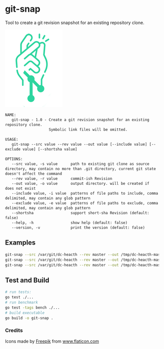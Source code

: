 # git-snap

Tool to create a git revision snapshot for an existing repository clone.

![icon](git-snap.png)

```
NAME:
   git-snap - 1.0 - Create a git revision snapshot for an existing repository clone.
                    Symbolic link files will be omitted.

USAGE:
   git-snap --src value --rev value --out value [--include value] [--exclude value] [--shortsha value]

OPTIONS:
   --src value, -s value      path to existing git clone as source directory, may contain no more than .git directory, current git state doesn't affect the command
   --rev value, -r value      commit-ish Revision
   --out value, -o value      output directory. will be created if does not exist
   --include value, -i value  patterns of file paths to include, comma delimited, may contain any glob pattern
   --exclude value, -e value  patterns of file paths to exclude, comma delimited, may contain any glob pattern
   --shortsha                 support short-sha Revision (default: false)
   --help, -h                 show help (default: false)
   --version, -v              print the version (default: false)

```

## Examples

```bash
git-snap --src /var/git/dc-heacth --rev master --out /tmp/dc-heacth-master
git-snap --src /var/git/dc-heacth --rev master --out /tmp/dc-heacth-master --include "**/*.java" --exclude "**/test/**"
git-snap --src /var/git/dc-heacth --rev master --out /tmp/dc-heacth-master --include "**/*.java,pom.xml"
```

## Test and Build

```bash
# run tests:
go test ./...
# run benchmark
go test -tags bench ./...
# build executable
go build -o git-snap .
```

### Credits

<div>Icons made by <a href="https://www.freepik.com" title="Freepik">Freepik</a> from <a href="https://www.flaticon.com/" title="Flaticon">www.flaticon.com</a></div>
